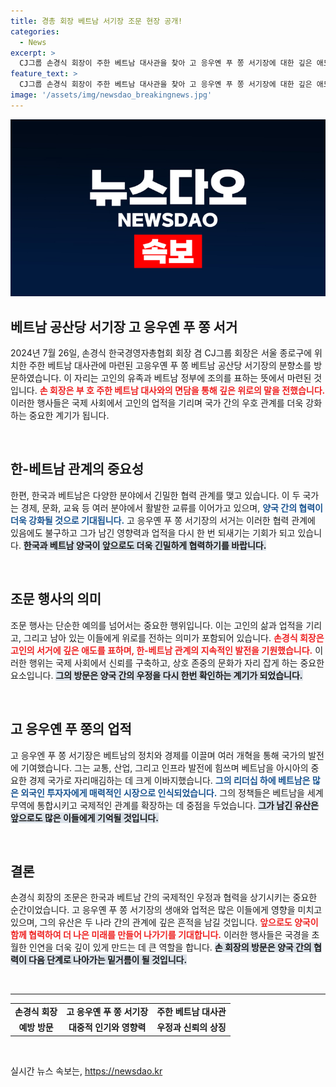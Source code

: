 ```yaml
---
title: 경총 회장 베트남 서기장 조문 현장 공개!
categories:
  - News
excerpt: >
  CJ그룹 손경식 회장이 주한 베트남 대사관을 찾아 고 응우옌 푸 쫑 서기장에 대한 깊은 애도를 표했습니다. 그의 따뜻한 위로는 양국 관계의 소중함을 다시금 일깨워 줍니다. 클릭해 자세한 이야기를 확인해 보세요!
feature_text: >
  CJ그룹 손경식 회장이 주한 베트남 대사관을 찾아 고 응우옌 푸 쫑 서기장에 대한 깊은 애도를 표했습니다. 그의 따뜻한 위로는 양국 관계의 소중함을 다시금 일깨워 줍니다. 클릭해 자세한 이야기를 확인해 보세요!
image: '/assets/img/newsdao_breakingnews.jpg'
---
```


<p><img src="/assets/img/newsdao_breakingnews.jpg" alt="cryptoinkorea 속보" /></p>

<h2 data-ke-size="size26">베트남 공산당 서기장 고 응우옌 푸 쫑 서거</h2>

<p data-ke-size="size16">2024년 7월 26일, 손경식 한국경영자총협회 회장 겸 CJ그룹 회장은 서울 종로구에 위치한 주한 베트남 대사관에 마련된 고응우옌 푸 쫑 베트남 공산당 서기장의 분향소를 방문하였습니다. 이 자리는 고인의 유족과 베트남 정부에 조의를 표하는 뜻에서 마련된 것입니다. <b><span style="color: #ee2323;">손 회장은 부 호 주한 베트남 대사와의 면담을 통해 깊은 위로의 말을 전했습니다.</span></b> 이러한 행사들은 국제 사회에서 고인의 업적을 기리며 국가 간의 우호 관계를 더욱 강화하는 중요한 계기가 됩니다.</p>

<p data-ke-size="size16">&nbsp;</p>

<h2 data-ke-size="size26">한-베트남 관계의 중요성</h2>

<p data-ke-size="size16">한편, 한국과 베트남은 다양한 분야에서 긴밀한 협력 관계를 맺고 있습니다. 이 두 국가는 경제, 문화, 교육 등 여러 분야에서 활발한 교류를 이어가고 있으며, <b><span style="color: #1a5490;">양국 간의 협력이 더욱 강화될 것으로 기대됩니다.</span></b> 고 응우옌 푸 쫑 서기장의 서거는 이러한 협력 관계에 있음에도 불구하고 그가 남긴 영향력과 업적을 다시 한 번 되새기는 기회가 되고 있습니다. <b><span style="background-color: #21538527;">한국과 베트남 양국이 앞으로도 더욱 긴밀하게 협력하기를 바랍니다.</span></b></p>

<p data-ke-size="size16">&nbsp;</p>

<h2 data-ke-size="size26">조문 행사의 의미</h2>

<p data-ke-size="size16">조문 행사는 단순한 예의를 넘어서는 중요한 행위입니다. 이는 고인의 삶과 업적을 기리고, 그리고 남아 있는 이들에게 위로를 전하는 의미가 포함되어 있습니다. <b><span style="color: #ee2323;">손경식 회장은 고인의 서거에 깊은 애도를 표하며, 한-베트남 관계의 지속적인 발전을 기원했습니다.</span></b> 이러한 행위는 국제 사회에서 신뢰를 구축하고, 상호 존중의 문화가 자리 잡게 하는 중요한 요소입니다. <b><span style="background-color: #21538527;">그의 방문은 양국 간의 우정을 다시 한번 확인하는 계기가 되었습니다.</span></b></p>

<p data-ke-size="size16">&nbsp;</p>

<h2 data-ke-size="size26">고 응우옌 푸 쫑의 업적</h2>

<p data-ke-size="size16">고 응우엔 푸 쫑 서기장은 베트남의 정치와 경제를 이끌며 여러 개혁을 통해 국가의 발전에 기여했습니다. 그는 교통, 산업, 그리고 인프라 발전에 힘쓰며 베트남을 아시아의 중요한 경제 국가로 자리매김하는 데 크게 이바지했습니다. <b><span style="color: #1a5490;">그의 리더십 하에 베트남은 많은 외국인 투자자에게 매력적인 시장으로 인식되었습니다.</span></b> 그의 정책들은 베트남을 세계 무역에 통합시키고 국제적인 관계를 확장하는 데 중점을 두었습니다. <b><span style="background-color: #21538527;">그가 남긴 유산은 앞으로도 많은 이들에게 기억될 것입니다.</span></b></p>

<p data-ke-size="size16">&nbsp;</p>

<h2 data-ke-size="size26">결론</h2>

<p data-ke-size="size16">손경식 회장의 조문은 한국과 베트남 간의 국제적인 우정과 협력을 상기시키는 중요한 순간이었습니다. 고 응우옌 푸 쫑 서기장의 생애와 업적은 많은 이들에게 영향을 미치고 있으며, 그의 유산은 두 나라 간의 관계에 깊은 흔적을 남길 것입니다. <b><span style="color: #ee2323;">앞으로도 양국이 함께 협력하여 더 나은 미래를 만들어 나가기를 기대합니다.</span></b> 이러한 행사들은 국경을 초월한 인연을 더욱 깊이 있게 만드는 데 큰 역할을 합니다. <b><span style="background-color: #21538527;">손 회장의 방문은 양국 간의 협력이 다음 단계로 나아가는 밑거름이 될 것입니다.</span></b></p>

<p data-ke-size="size16">&nbsp;</p>

<hr />

<table style="width: 100%; border-collapse: collapse;">
<tr>
<td style="text-align: center; height: 17px;"><b>손경식 회장</b></td>
<td style="text-align: center; height: 17px;"><b>고 응우옌 푸 쫑 서기장</b></td>
<td style="text-align: center; height: 17px;"><b>주한 베트남 대사관</b></td>
</tr>
<tr>
<td style="text-align: center; height: 17px;"><b>예방 방문</b></td>
<td style="text-align: center; height: 17px;"><b>대중적 인기와 영향력</b></td>
<td style="text-align: center; height: 17px;"><b>우정과 신뢰의 상징</b></td>
</tr>
</table>

<p data-ke-size="size16">&nbsp;</p>
실시간 뉴스 속보는, <a href="https://newsdao.kr" rel="dofollow">https://newsdao.kr</a>


